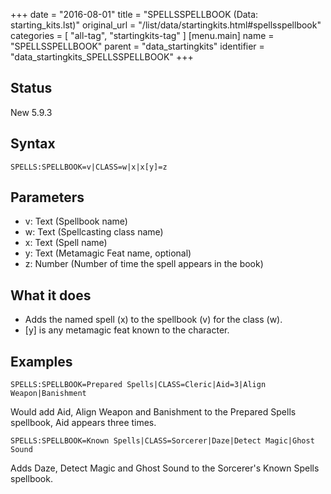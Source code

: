 +++
date = "2016-08-01"
title = "SPELLSSPELLBOOK (Data: starting_kits.lst)"
original_url = "/list/data/startingkits.html#spellsspellbook"
categories = [ "all-tag", "startingkits-tag" ]
[menu.main]
    name = "SPELLSSPELLBOOK"
    parent = "data_startingkits"
    identifier = "data_startingkits_SPELLSSPELLBOOK"
+++

## Status

New 5.9.3

## Syntax

`SPELLS:SPELLBOOK=v|CLASS=w|x|x[y]=z`

## Parameters

-   v: Text (Spellbook name)
-   w: Text (Spellcasting class name)
-   x: Text (Spell name)
-   y: Text (Metamagic Feat name, optional)
-   z: Number (Number of time the spell appears in
    the book)



What it does
------------

-   Adds the named spell (x) to the spellbook (v) for the class (w).
-   \[y\] is any metamagic feat known to the character.

Examples
--------

`SPELLS:SPELLBOOK=Prepared Spells|CLASS=Cleric|Aid=3|Align Weapon|Banishment`

Would add Aid, Align Weapon and Banishment to the Prepared Spells
spellbook, Aid appears three times.

`SPELLS:SPELLBOOK=Known Spells|CLASS=Sorcerer|Daze|Detect Magic|Ghost Sound`

Adds Daze, Detect Magic and Ghost Sound to the Sorcerer's Known Spells
spellbook.

